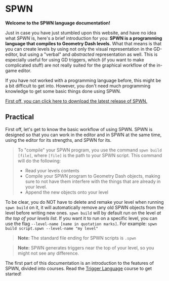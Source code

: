 # SPWN

**Welcome to the SPWN language documentation!**

Just in case you have just stumbled upon this website, and have no idea what _SPWN_ is, here's a brief introduction for you:
**SPWN is a programming language that compiles to Geometry Dash levels.** What that means is that you can create levels by using not only the visual representation in the GD-editor, but using a "verbal" and _abstracted_ representation as well. This is especially useful for using GD triggers, which (if you want to make complicated stuff) are not really suited for the graphical workflow of the in-game editor.

If you have not worked with a programming language before, this might be a bit difficult to get into. However, you don't need much programming knowledge to get some basic things done using SPWN.

[First off, you can click here to download the latest release of SPWN.](https://github.com/Spu7Nix/SPWN-language/releases)

## Practical

First off, let's get to know the basic workflow of using SPWN.
SPWN is designed so that you can work in the editor and in SPWN at the same time, using the editor for its strengths, and SPWN for its.

> To "compile" your SPWN program, you use the command `spwn build [file]`, where `[file]` is the path to your SPWN script.
> This command will do the following:
>
> - Read your levels contents
> - Compile your SPWN program to Geometry Dash objects, making sure to not have them interfere with the things that are already in your level.
> - Append the new objects onto your level

To be clear, you do NOT have to delete and remake your level when running `spwn build` on it, it will automatically remove any old SPWN objects from the level before writing new ones. `spwn build` will by default run on the level _at the top of your levels list_. If you want it to run on a specific level, you can use the flag `--level-name [name in quotation marks]`. For example: `spwn build script.spwn --level-name "my level"`

> **Note:** The standard file ending for SPWN scripts is `.spwn`

> **Note:** SPWN generates triggers near the top of your level, so you might not see any difference.

The first part of this documentation is an introduction to the features of SPWN, divided into courses. Read the [Trigger Language](triggerlanguage/trigger_language.md) course to get started!
